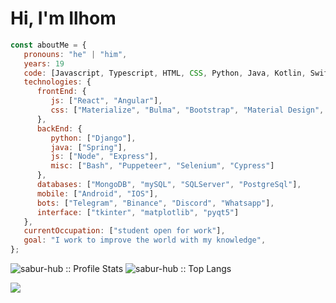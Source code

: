 # Hi, I'm Ilhom 

```javascript
const aboutMe = {
   pronouns: "he" | "him",
   years: 19
   code: [Javascript, Typescript, HTML, CSS, Python, Java, Kotlin, Swift, Shell, Assembly],
   technologies: {
      frontEnd: {
         js: ["React", "Angular"],
         css: ["Materialize", "Bulma", "Bootstrap", "Material Design", "Semantic UI"]
      },
      backEnd: {
         python: ["Django"],
         java: ["Spring"],
         js: ["Node", "Express"],
         misc: ["Bash", "Puppeteer", "Selenium", "Cypress"]
      },
      databases: ["MongoDB", "mySQL", "SQLServer", "PostgreSql"],
      mobile: ["Android", "IOS"],
      bots: ["Telegram", "Binance", "Discord", "Whatsapp"],
      interface: ["tkinter", "matplotlib", "pyqt5"]
   },
   currentOccupation: ["student open for work"],
   goal: "I work to improve the world with my knowledge",
};
```

<p justify-content="space-evenly"><img src="https://github-readme-stats.vercel.app/api?username=sabur-hub&show_icons=true&title_color=fff&icon_color=79ff97&text_color=9f9f9f&bg_color=151515" alt="sabur-hub :: Profile Stats" />
<img src="https://github-readme-stats.vercel.app/api/top-langs/?username=sabur-hub&langs_count=10&theme=tokyonight&layout=compact&title_color=fff&icon_color=79ff97&text_color=9f9f9f&bg_color=151515" alt="sabur-hub :: Top Langs" /></p>

![](https://github-profile-summary-cards.vercel.app/api/cards/profile-details?username=sabur-hub&show_icons=true&title_color=fff&icon_color=79ff97&text_color=9f9f9f&bg_color=151515&theme=solarized-dark)
